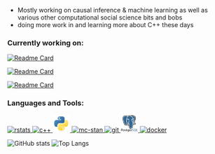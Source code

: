 -  Mostly working on causal inference & machine learning as well as various other computational social science bits and bobs 
-  doing more work in and learning more about C++ these days   

### Currently working on:

[![Readme Card](https://github-readme-stats-git-masterrstaa-rickstaa.vercel.app/api/pin/?username=macartan&repo=CausalQueries&theme=tokyonight)](https://github.com/macartan/CausalQueries)

[![Readme Card](https://github-readme-stats-git-masterrstaa-rickstaa.vercel.app/api/pin/?username=till-tietz&repo=CQBigModel&theme=tokyonight)](https://github.com/till-tietz/CQBigModel)

[![Readme Card](https://github-readme-stats-git-masterrstaa-rickstaa.vercel.app/api/pin/?username=gerasy1987&repo=hiddenmeta&theme=tokyonight)](https://github.com/gerasy1987/hiddenmeta) 

<h3 align="left">Languages and Tools:</h3>
<p align="left">
  <a href="https://r-project.org" target="_blank">
    <img src="https://www.r-project.org/logo/Rlogo.svg"
      alt="rstats" width="40" height="40"/>
  </a>
  <a href="https://en.wikipedia.org/wiki/C%2B%2B" target="_blank">
  <img src="https://upload.wikimedia.org/wikipedia/commons/1/18/ISO_C%2B%2B_Logo.svg"
    alt="c++" width="40" height="40"/>
  </a>
  <a href="https://www.python.org" target="_blank">
  <img src="https://raw.githubusercontent.com/devicons/devicon/master/icons/python/python-original.svg"
    alt="python" width="40" height="40"/>
  </a>
  <a href="https://mc-stan.org" target="_blank">
    <img src="https://raw.githubusercontent.com/stan-dev/logos/master/logo_tm.png",
      alt="mc-stan" width="40" height="40" />
  </a>
  <a href="https://git-scm.com/" target="_blank">
    <img src="https://www.vectorlogo.zone/logos/git-scm/git-scm-icon.svg"
      alt="git" width="40" height="40"/>
  </a>
  <a href="https://www.postgresql.org" target="_blank">
    <img src="https://raw.githubusercontent.com/devicons/devicon/master/icons/postgresql/postgresql-original-wordmark.svg"
      alt="postgresql" width="40" height="40"/>
  </a>
  <a href="https://www.docker.com/" target="_blank">
    <img src="https://www.docker.com/sites/default/files/d8/2019-07/vertical-logo-monochromatic.png",
      alt="docker" width="40" height="40" />
  </a>
</p>

![GitHub stats](https://github-readme-stats-git-masterrstaa-rickstaa.vercel.app/api?username=till-tietz&show_icons=true&theme=tokyonight&count_private=true&include_all_commits=true)
![Top Langs](https://github-readme-stats-git-masterrstaa-rickstaa.vercel.app/api/top-langs/?username=till-tietz&theme=tokyonight&hide=JupyterNotebook)
